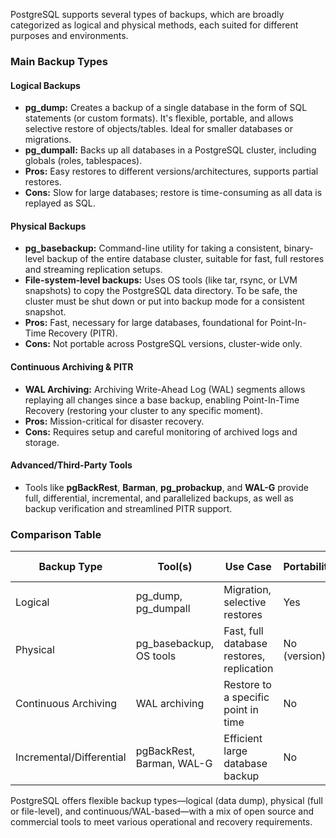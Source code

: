 PostgreSQL supports several types of backups, which are broadly categorized as logical and physical methods, each suited for different purposes and environments.

### Main Backup Types

#### Logical Backups
- **pg_dump:** Creates a backup of a single database in the form of SQL statements (or custom formats). It's flexible, portable, and allows selective restore of objects/tables. Ideal for smaller databases or migrations.
- **pg_dumpall:** Backs up all databases in a PostgreSQL cluster, including globals (roles, tablespaces).
- **Pros:** Easy restores to different versions/architectures, supports partial restores.
- **Cons:** Slow for large databases; restore is time-consuming as all data is replayed as SQL.

#### Physical Backups
- **pg_basebackup:** Command-line utility for taking a consistent, binary-level backup of the entire database cluster, suitable for fast, full restores and streaming replication setups.
- **File-system-level backups:** Uses OS tools (like tar, rsync, or LVM snapshots) to copy the PostgreSQL data directory. To be safe, the cluster must be shut down or put into backup mode for a consistent snapshot.
- **Pros:** Fast, necessary for large databases, foundational for Point-In-Time Recovery (PITR).
- **Cons:** Not portable across PostgreSQL versions, cluster-wide only.

#### Continuous Archiving & PITR
- **WAL Archiving:** Archiving Write-Ahead Log (WAL) segments allows replaying all changes since a base backup, enabling Point-In-Time Recovery (restoring your cluster to any specific moment).
- **Pros:** Mission-critical for disaster recovery.
- **Cons:** Requires setup and careful monitoring of archived logs and storage.

#### Advanced/Third-Party Tools
- Tools like **pgBackRest**, **Barman**, **pg_probackup**, and **WAL-G** provide full, differential, incremental, and parallelized backups, as well as backup verification and streamlined PITR support.

### Comparison Table

| Backup Type              | Tool(s)        | Use Case                          | Portability     | PITR Support   |
|--------------------------|----------------|------------------------------------|-----------------|---------------|
| Logical                  | pg_dump, pg_dumpall | Migration, selective restores      | Yes             | No            |
| Physical                 | pg_basebackup, OS tools | Fast, full database restores, replication | No (version)     | Yes           |
| Continuous Archiving     | WAL archiving  | Restore to a specific point in time| No              | Yes           |
| Incremental/Differential | pgBackRest, Barman, WAL-G | Efficient large database backup   | No              | Yes           |

PostgreSQL offers flexible backup types—logical (data dump), physical (full or file-level), and continuous/WAL-based—with a mix of open source and commercial tools to meet various operational and recovery requirements.
